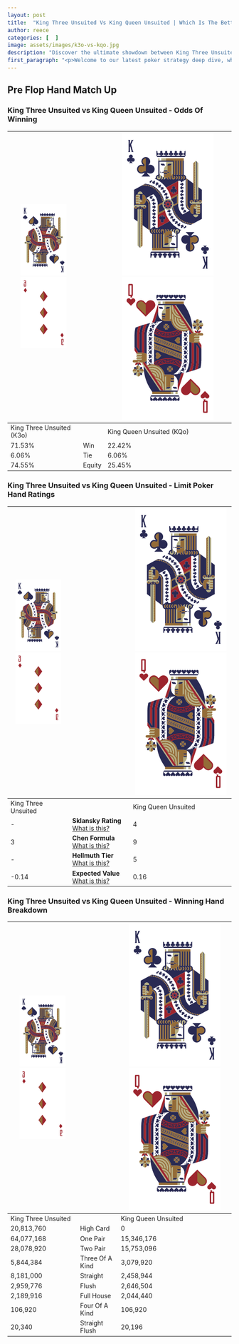 ```yaml
---
layout: post
title:  "King Three Unsuited Vs King Queen Unsuited | Which Is The Better Hand In Poker? A Complete Guide"
author: reece
categories: [  ]
image: assets/images/k3o-vs-kqo.jpg
description: "Discover the ultimate showdown between King Three Unsuited and King Queen Unsuited in poker! Uncover the odds, strategies, and scenarios where one hand triumphs over the other. Get ready to up your poker game with this thrilling analysis."
first_paragraph: "<p>Welcome to our latest poker strategy deep dive, where we're pitting two distinct hands against each other in a high-stakes showdown: King Three Unsuited vs King Queen Unsuited.</p><p>In the dynamic world of poker, every decision counts, and knowing which hand holds the upper hand is key to your success at the table.</p><p>In this article, we'll dissect these two hands, explore the scenarios where one dominates the other, and equip you with the knowledge to make strategic choices that can tip the odds in your favor.</p><p>Get ready to unravel the intriguing dynamics of these poker hands and elevate your game to new heights.</p>"
---
```




[comment]: # (sp0)

## Pre Flop Hand Match Up

<div class="table hand-ratings" markdown="1"> 



### King Three Unsuited vs King Queen Unsuited - Odds Of Winning


    
| ![image info](assets/images/hand1/K.png) ![image info](assets/images/hand1/3o.png) |  | ![image info](assets/images/hand2/K.png) ![image info](assets/images/hand2/Qo.png) |
| -------- | -------- | -------- |
| King Three Unsuited (K3o) |  | King Queen Unsuited (KQo) |
| 71.53% | Win | 22.42% |
| 6.06% | Tie | 6.06% |
| 74.55% | Equity | 25.45% |




[comment]: # (sp1)



### King Three Unsuited vs King Queen Unsuited - Limit Poker Hand Ratings


    
| ![image info](assets/images/hand1/K.png) ![image info](assets/images/hand1/3o.png) |  | ![image info](assets/images/hand2/K.png) ![image info](assets/images/hand2/Qo.png) |
| -------- | -------- | -------- |
| King Three Unsuited |  | King Queen Unsuited |
| - | **Sklansky Rating** [What is this?](/sklansky-rating-explained) | 4 |
| 3 | **Chen Formula** [What is this?](/chen-formula-explained) | 9 |
| - | **Hellmuth Tier** [What is this?](/Hellmuth-tier-explained) | 5 |
| -0.14 | **Expected Value** [What is this?](/expected-value-explained) | 0.16 |




[comment]: # (sp2)



### King Three Unsuited vs King Queen Unsuited - Winning Hand Breakdown


    
| ![image info](assets/images/hand1/K.png) ![image info](assets/images/hand1/3o.png) |  | ![image info](assets/images/hand2/K.png) ![image info](assets/images/hand2/Qo.png) |
| -------- | -------- | -------- |
| King Three Unsuited |  | King Queen Unsuited |
| 20,813,760 | High Card | 0 |
| 64,077,168 | One Pair | 15,346,176 |
| 28,078,920 | Two Pair | 15,753,096 |
| 5,844,384 | Three Of A Kind | 3,079,920 |
| 8,181,000 | Straight | 2,458,944 |
| 2,959,776 | Flush | 2,646,504 |
| 2,189,916 | Full House | 2,044,440 |
| 106,920 | Four Of A Kind | 106,920 |
| 20,340 | Straight Flush | 20,196 |




[comment]: # (sp3)



</div>

[comment]: # (sp4)



[comment]: # (sp5)

